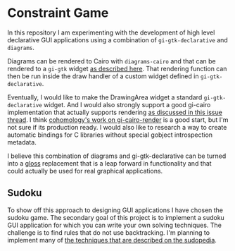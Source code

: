 # Constraint Game

In this repository I am experimenting with the development of high level
declarative GUI applications using a combination of `gi-gtk-declarative` and
`diagrams`.

Diagrams can be rendered to Cairo with `diagrams-cairo` and that can be
rendered to a `gi-gtk` widget [as described here][1]. That rendering function
can then be run inside the draw handler of a custom widget defined in
`gi-gtk-declarative`.

Eventually, I would like to make the DrawingArea widget a standard
`gi-gtk-declarative` widget. And I would also strongly support a good gi-cairo
implementation that actually supports rendering [as discussed in this issue
thread][2]. I think [cohomology's work on gi-cairo-render][3] is a good start,
but I'm not sure if its production ready. I would also like to research a way to
create automatic bindings for C libraries without special gobject introspection
metadata.

I believe this combination of diagrams and gi-gtk-declarative can be turned into
a [gloss][4] replacement that is a leap forward in functionality and that could
actually be used for real graphical applications.

## Sudoku

To show off this approach to designing GUI applications I have chosen the sudoku
game. The secondary goal of this project is to implement a sudoku GUI
application for which you can write your own solving techniques. The challenge
is to find rules that do not use backtracking. I'm planning to implement many of
[the techniques that are described on the sudopedia][5].

[1]: https://github.com/haskell-gi/haskell-gi/wiki/Using-Cairo-with-haskell-gi-generated-bindings
[2]: https://github.com/haskell-gi/haskell-gi/issues/148
[3]: https://github.com/cohomology/gi-cairo-render
[4]: http://gloss.ouroborus.net/
[5]: http://sudopedia.enjoysudoku.com/Solving_Technique.html
